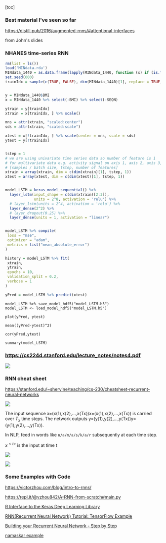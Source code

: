 

[toc]



### Best material I've seen so far



https://distill.pub/2016/augmented-rnns/#attentional-interfaces

from John's slides



### NHANES time-series RNN



```R
rm(list = ls())
load('MINdata.rda')
MINdata_1440 = as.data.frame(lapply(MINdata_1440, function (x) if (is.factor(x)) unclass(x) %>% as.numeric else x))
set.seed(000)
trainIdx = sample(c(TRUE, FALSE), dim(MINdata_1440)[1], replace = TRUE, prob = c(.7, .3))


y = MINdata_1440$BMI 
x = MINdata_1440 %>% select(-BMI) %>% select(-SEQN)

ytrain = y[trainIdx]
xtrain = x[trainIdx, ] %>% scale()

mns = attr(xtrain, "scaled:center")
sds = attr(xtrain, "scaled:scale")

xtest = x[!trainIdx, ] %>% scale(center = mns, scale = sds)
ytest = y[!trainIdx]


tstep = 1
# we are using univariate time series data so number of feature is 1
# for multivariate data e.g. activity signal on axis 1, axis 2, axis 3, then number of feature is 3
# [samples / batch size, tstep, number of features] 
xtrain = array(xtrain, dim = c(dim(xtrain)[1], tstep, 1))
xtest = array(xtest, dim = c(dim(xtest)[1], tstep, 1))


model_LSTM = keras_model_sequential() %>%
  layer_lstm(input_shape = c(dim(xtrain)[2:3]),
             units = 2^8, activation = 'relu') %>% 
  # layer_lstm(units = 2^4, activation = 'relu') %>%
  layer_dense(2^2) %>%
  # layer_dropout(0.25) %>%
  layer_dense(units = 1, activation = "linear")


model_LSTM %>% compile(
 loss = "mse",
 optimizer = "adam",
 metrics = list("mean_absolute_error")
)

history = model_LSTM %>% fit(
 xtrain,
 ytrain,
 epochs = 10,
 validation_split = 0.2,
 verbose = 1
)

yPred = model_LSTM %>% predict(xtest)
```



```{r}
model_LSTM %>% save_model_hdf5("model_LSTM.h5")
model_LSTM <- load_model_hdf5("model_LSTM.h5")
```



```{r}
plot(yPred, ytest)

mean((yPred-ytest)^2)

cor(yPred,ytest)

summary(model_LSTM)
```





### https://cs224d.stanford.edu/lecture_notes/notes4.pdf







![](https://i.loli.net/2020/05/28/mDG1Zpqd4z2rtRU.png)







### RNN cheat sheet

https://stanford.edu/~shervine/teaching/cs-230/cheatsheet-recurrent-neural-networks



![](https://i.loli.net/2020/01/10/jwzfiMNeKsnL2Q3.png)



The input sequence x=(x⟨1⟩,x⟨2⟩,...,x⟨Tx⟩)x=(x⟨1⟩,x⟨2⟩,...,x⟨Tx⟩) is carried over $T_x$ time steps. The network outputs y=(y⟨1⟩,y⟨2⟩,...,y⟨Tx⟩)y=(y⟨1⟩,y⟨2⟩,...,y⟨Tx⟩).

In NLP, feed in words like `n/a/m/a/s/k/a/r` subsequently at each time step.

$x^{<t>}$ is the input at time t



![](https://stanford.edu/~shervine/teaching/cs-230/illustrations/description-block-rnn-ltr.png?74e25518f882f8758439bcb3637715e5)



![](https://i.loli.net/2020/05/23/Vo4SYDRjGa1rEPJ.png)



### Some Examples with Code



https://victorzhou.com/blog/intro-to-rnns/

https://repl.it/@vzhou842/A-RNN-from-scratch#main.py





[R Interface to the Keras Deep Learning Library](https://cran.r-project.org/web/packages/kerasR/vignettes/introduction.html)



[RNN(Recurrent Neural Network) Tutorial: TensorFlow Example](https://www.guru99.com/rnn-tutorial.html)



[Building your Recurrent Neural Network - Step by Step](https://datascience-enthusiast.com/DL/Building_a_Recurrent_Neural_Network-Step_by_Step_v1.html)



[namaskar example](https://hackernoon.com/rnn-or-recurrent-neural-network-for-noobs-a9afbb00e860)











